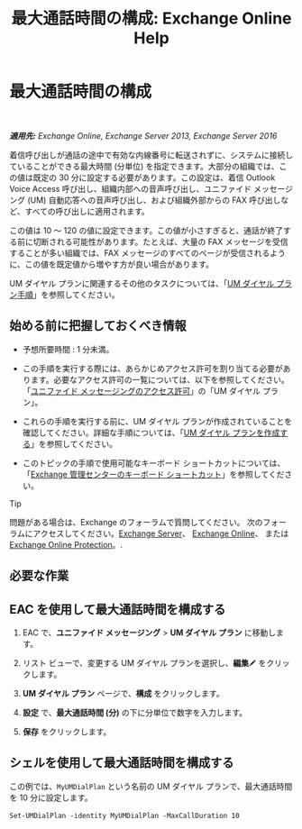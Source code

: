﻿---
title: '最大通話時間の構成: Exchange Online Help'
TOCTitle: 最大通話時間の構成
ms:assetid: 01aa40d2-f918-472b-bace-158222143484
ms:mtpsurl: https://technet.microsoft.com/ja-jp/library/Ee423535(v=EXCHG.150)
ms:contentKeyID: 49895212
ms.date: 05/22/2018
mtps_version: v=EXCHG.150
ms.translationtype: HT
---

# 最大通話時間の構成

 

_**適用先:** Exchange Online, Exchange Server 2013, Exchange Server 2016_

着信呼び出しが通話の途中で有効な内線番号に転送されずに、システムに接続していることができる最大時間 (分単位) を指定できます。大部分の組織では、この値は既定の 30 分に設定する必要があります。この設定は、着信 Outlook Voice Access 呼び出し、組織内部への音声呼び出し、ユニファイド メッセージング (UM) 自動応答への音声呼び出し、および組織外部からの FAX 呼び出しなど、すべての呼び出しに適用されます。

この値は 10 ～ 120 の値に設定できます。この値が小さすぎると、通話が終了する前に切断される可能性があります。たとえば、大量の FAX メッセージを受信することが多い組織では、FAX メッセージのすべてのページが受信されるように、この値を既定値から増やす方が良い場合があります。

UM ダイヤル プランに関連するその他のタスクについては、「[UM ダイヤル プラン手順](um-dial-plan-procedures-exchange-2013-help.md)」を参照してください。

## 始める前に把握しておくべき情報

  - 予想所要時間 : 1 分未満。

  - この手順を実行する際には、あらかじめアクセス許可を割り当てる必要があります。必要なアクセス許可の一覧については、以下を参照してください。「[ユニファイド メッセージングのアクセス許可](unified-messaging-permissions-exchange-2013-help.md)」の「UM ダイヤル プラン」。

  - これらの手順を実行する前に、UM ダイヤル プランが作成されていることを確認してください。詳細な手順については、「[UM ダイヤル プランを作成する](create-a-um-dial-plan-exchange-2013-help.md)」を参照してください。

  - このトピックの手順で使用可能なキーボード ショートカットについては、「[Exchange 管理センターのキーボード ショートカット](keyboard-shortcuts-in-the-exchange-admin-center-exchange-online-protection-help.md)」を参照してください。


> [!TIP]
> 問題がある場合は、Exchange のフォーラムで質問してください。 次のフォーラムにアクセスしてください。<A href="https://go.microsoft.com/fwlink/p/?linkid=60612">Exchange Server</A>、 <A href="https://go.microsoft.com/fwlink/p/?linkid=267542">Exchange Online</A>、 または <A href="https://go.microsoft.com/fwlink/p/?linkid=285351">Exchange Online Protection</A>。.



## 必要な作業

## EAC を使用して最大通話時間を構成する

1.  EAC で、<strong>ユニファイド メッセージング</strong> \> <strong>UM ダイヤル プラン</strong> に移動します。

2.  リスト ビューで、変更する UM ダイヤル プランを選択し、<strong>編集</strong>![編集アイコン](images/Bb124582.6f53ccb2-1f13-4c02-bea0-30690e6ea71d(EXCHG.150).gif "編集アイコン") をクリックします。

3.  <strong>UM ダイヤル プラン</strong> ページで、<strong>構成</strong> をクリックします。

4.  <strong>設定</strong> で、<strong>最大通話時間 (分)</strong> の下に分単位で数字を入力します。

5.  <strong>保存</strong> をクリックします。

## シェルを使用して最大通話時間を構成する

この例では、`MyUMDialPlan` という名前の UM ダイヤル プランで、最大通話時間を 10 分に設定します。

    Set-UMDialPlan -identity MyUMDialPlan -MaxCallDuration 10

